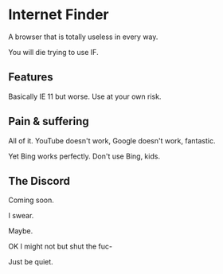 # Internet Finder
A browser that is totally useless in every way.

You will die trying to use IF.

<h2> Features </h2>
Basically IE 11 but worse. Use at your own risk.

<h2> Pain & suffering </h2>
All of it. YouTube doesn't work, Google doesn't work, fantastic.

Yet Bing works perfectly. Don't use Bing, kids.

<h2> The Discord </h2>
Coming soon.

I swear.

Maybe.

OK I might not but shut the fuc-

Just be quiet.
